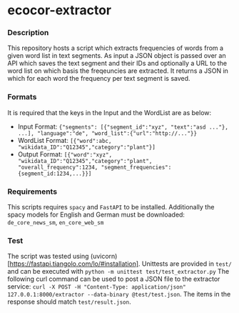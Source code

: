 # ecocor-extractor

### Description
This repository hosts a script which extracts frequencies of words from a given word list in
text segments. As input a JSON object is passed over an API which saves the text segment
and their IDs and optionally a URL to the word list on which basis the freqeuncies are
extracted. It returns a JSON in which for each word the frequency per text segment is
saved.

### Formats 
It is required that the keys in the Input and the WordList are as below:
* Input Format: `{"segments": [{"segment_id":"xyz", "text":"asd ..."}, ...], "language":"de",
"word_list":{"url":"http://..."}}`
* WordList Format: `[{"word":abc, "wikidata_ID":"Q12345","category":"plant"}]`
* Output Format: `[{"word":"xyz", "wikidata_ID":"Q12345","category":"plant",
"overall_frequency":1234, "segment_frequencies":{segment_id:1234,...}}]`

### Requirements
This scripts requires `spacy` and `FastAPI` to be installed. Additionally the spacy models
for English and German must be downloaded: `de_core_news_sm`, `en_core_web_sm` 

### Test
The script was tested using (uvicorn)[https://fastapi.tiangolo.com/lo/#installation].
Unittests are provided in `test/` and can be executed with `python -m unittest test/test_extractor.py`
The following curl command can be used to post a JSON file to the extractor service:
`curl -X POST -H "Content-Type: application/json" 127.0.0.1:8000/extractor --data-binary @test/test.json`. The items in the response should match `test/result.json`.

